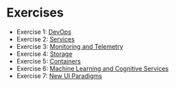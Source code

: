 # Exercises

* Exercise 1: [DevOps](exercise1-devops/README.md)
* Exercise 2: [Services](exercise2-services/README.md)
* Exercise 3: [Monitoring and Telemetry](exercise3-monitoring/README.md)
* Exercise 4: [Storage](exercise4-storage/README.md)
* Exercise 5: [Containers](exercise5-containers/README.md)
* Exercise 6: [Machine Learning and Cognitive Services](exercise6-intelligence/README.md)
* Exercise 7: [New UI Paradigms](exercise7-bots/README.md)
